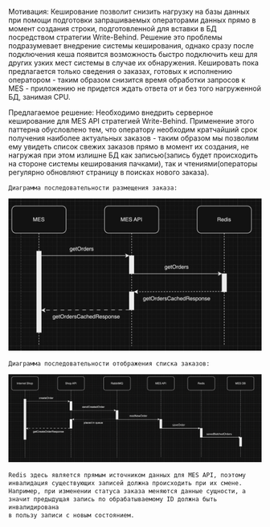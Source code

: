 Мотивация:
    Кеширование позволит снизить нагрузку на базы данных при помощи подготовки запрашиваемых операторами данных прямо в момент создания
        строки, подготовленной для вставки в БД посредством стратегии Write-Behind. Решение это проблемы подразумевает внедрение системы
        кеширования, однако сразу после подключения кеша появится возможность быстро подключить кеш для других узких мест системы
        в случае их обнаружения.
    Кешировать пока предлагается только сведения о заказах, готовых к исполнению оператором - таким образом снизится время обработки запросов 
        к MES - приложению не придется ждать ответа от и без того нагруженной БД, занимая CPU.

Предлагаемое решение:
    Необходимо внедрить серверное кеширование для MES API стратегией Write-Behind.
    Применение этого паттерна обусловлено тем, что оператору необходим кратчайший срок получения наиболее актуальных заказов - 
        таким образом мы позволим ему увидеть список свежих заказов прямо в момент их создания, не нагружая при этом излишне БД как
        записью(запись будет происходить на стороне системы кеширования пачками), так и чтениями(операторы регулярно обновляют страницу
        в поисках нового заказа).
    
    Диаграмма последовательности размещения заказа:
![Диаграмма последовательности](create.png)
  
    Диаграмма последовательности отображения списка заказов:
![Диаграмма последовательности](read.png)

    Redis здесь является прямым источником данных для MES API, поэтому инвалидация существующих записей должна происходить при их смене.
    Например, при изменении статуса заказа меняются данные сущности, а значит предыдущая запись по обрабатываемому ID должна быть инвалидирована
    в пользу записи с новым состоянием. 

